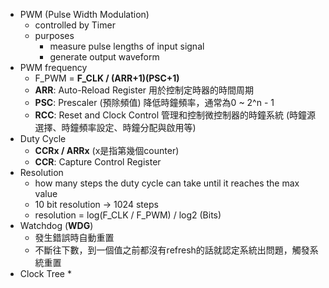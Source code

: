 
* PWM (Pulse Width Modulation) 
	* controlled by Timer
	* purposes
		* measure pulse lengths of input signal
		* generate output waveform
* PWM frequency
	* F_PWM = **F_CLK / (ARR+1)(PSC+1)** 
	* **ARR**: Auto-Reload Register 用於控制定時器的時間周期
	* **PSC**: Prescaler (預除頻值) 降低時鐘頻率，通常為0 ~ 2^n - 1
	* **RCC**: Reset and Clock Control 管理和控制微控制器的時鐘系統 (時鐘源選擇、時鐘頻率設定、時鐘分配與啟用等)
* Duty Cycle
	* **CCRx / ARRx** (x是指第幾個counter)
	* **CCR**: Capture Control Register
* Resolution
	* how many steps the duty cycle can take until it reaches the max value
	* 10 bit resolution → 1024 steps
	* resolution = log(F_CLK / F_PWM) / log2 (Bits)
* Watchdog (**WDG**)
	* 發生錯誤時自動重置
	* 不斷往下數，到一個值之前都沒有refresh的話就認定系統出問題，觸發系統重置
* Clock Tree
	* 